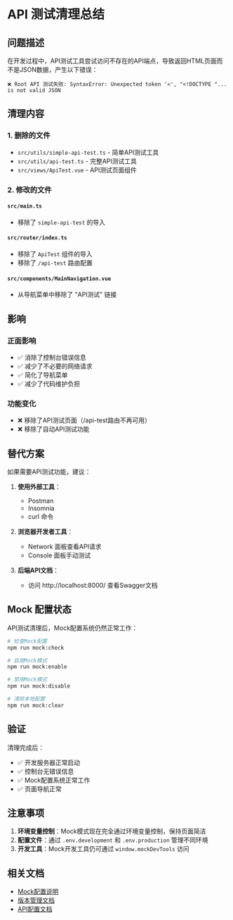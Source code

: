 # API 测试清理总结

## 问题描述

在开发过程中，API测试工具尝试访问不存在的API端点，导致返回HTML页面而不是JSON数据，产生以下错误：

```
❌ Root API 测试失败: SyntaxError: Unexpected token '<', "<!DOCTYPE "... is not valid JSON
```

## 清理内容

### 1. 删除的文件
- `src/utils/simple-api-test.ts` - 简单API测试工具
- `src/utils/api-test.ts` - 完整API测试工具
- `src/views/ApiTest.vue` - API测试页面组件

### 2. 修改的文件

#### `src/main.ts`
- 移除了 `simple-api-test` 的导入

#### `src/router/index.ts`
- 移除了 `ApiTest` 组件的导入
- 移除了 `/api-test` 路由配置

#### `src/components/MainNavigation.vue`
- 从导航菜单中移除了 "API测试" 链接

## 影响

### 正面影响
- ✅ 消除了控制台错误信息
- ✅ 减少了不必要的网络请求
- ✅ 简化了导航菜单
- ✅ 减少了代码维护负担

### 功能变化
- ❌ 移除了API测试页面（/api-test路由不再可用）
- ❌ 移除了自动API测试功能

## 替代方案

如果需要API测试功能，建议：

1. **使用外部工具**：
   - Postman
   - Insomnia
   - curl 命令

2. **浏览器开发者工具**：
   - Network 面板查看API请求
   - Console 面板手动测试

3. **后端API文档**：
   - 访问 http://localhost:8000/ 查看Swagger文档

## Mock 配置状态

API测试清理后，Mock配置系统仍然正常工作：

```bash
# 检查Mock配置
npm run mock:check

# 启用Mock模式
npm run mock:enable

# 禁用Mock模式
npm run mock:disable

# 清除本地配置
npm run mock:clear
```

## 验证

清理完成后：
- ✅ 开发服务器正常启动
- ✅ 控制台无错误信息
- ✅ Mock配置系统正常工作
- ✅ 页面导航正常

## 注意事项

1. **环境变量控制**：Mock模式现在完全通过环境变量控制，保持页面简洁
2. **配置文件**：通过 `.env.development` 和 `.env.production` 管理不同环境
3. **开发工具**：Mock开发工具仍可通过 `window.mockDevTools` 访问

## 相关文档

- [Mock配置说明](./MOCK_CONFIG.md)
- [版本管理文档](./VERSION_MANAGEMENT.md)
- [API配置文档](./API_CONFIG.md)
